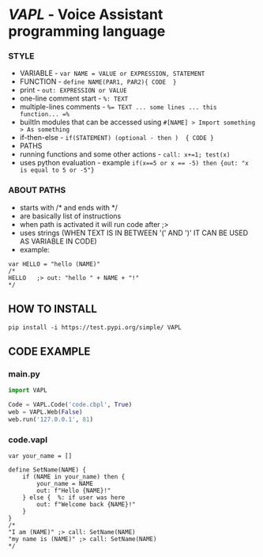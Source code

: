 # _**VAPL**_ - Voice Assistant programming language

### STYLE
- VARIABLE - ```var NAME = VALUE or EXPRESSION, STATEMENT```
- FUNCTION - ```define NAME(PAR1, PAR2){ CODE  }```
- print - ```out: EXPRESSION or VALUE```
- one-line comment start - ```%: TEXT```
- multiple-lines comments - ```%= TEXT ... some lines ... this function... =%```
- builtIn modules that can be accessed using ```#[NAME] > Import something > As something```
- if-then-else - ```if(STATEMENT) (optional - then )  { CODE }```
- PATHS
- running functions and some other actions - ```call: x+=1; test(x)```
- uses python evaluation - example ```if(x==5 or x == -5) then {out: "x is equal to 5 or -5"}```
### ABOUT PATHS
- starts with /* and ends with */
- are basically list of instructions
- when path is activated it will run code after ;>
- uses strings (WHEN TEXT IS IN BETWEEN '(' AND ')' IT CAN BE USED AS VARIABLE IN CODE)
- example:
```
var HELLO = "hello (NAME)"
/*
HELLO	;> out: "hello " + NAME + "!"
*/
```
## HOW TO INSTALL
```commandline
pip install -i https://test.pypi.org/simple/ VAPL
```

## CODE EXAMPLE
### main.py
```python
import VAPL

Code = VAPL.Code('code.cbpl', True)
web = VAPL.Web(False)
web.run('127.0.0.1', 81)
```
### code.vapl
```
var your_name = []

define SetName(NAME) {
	if (NAME in your_name) then {
		your_name = NAME
		out: f"Hello {NAME}!"
	} else {  %: if user was here
		out: f"Welcome back {NAME}!"
	}
}
/*
"I am (NAME)" ;> call: SetName(NAME)
"my name is (NAME)" ;> call: SetName(NAME)
*/
```

